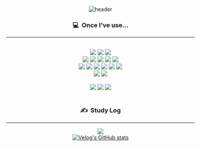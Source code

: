 <div align="center">

  
  ![header](https://capsule-render.vercel.app/api?type=waving&height=180&section=header&text=17wolfgwang&fontColor=000000&fontSize=70&fontAlignY=40&color=c0c0c0)


  ### 💻&nbsp;&nbsp;Once I've use...</br>
  ---
  </br>
  <img src="https://img.shields.io/badge/JavaScript-F7DF1E?style=for-the-badge&logo=JavaScript&logoColor=black"/>
  <img src="https://img.shields.io/badge/Html5-E34F26?style=for-the-badge&logo=Html5&logoColor=black"/>
  <img src="https://img.shields.io/badge/CSS3-1572B6?style=for-the-badge&logo=CSS3&logoColor=black"/></br>
  <img src="https://img.shields.io/badge/React-61DAFB?style=for-the-badge&logo=React&logoColor=black"/>
  <img src="https://img.shields.io/badge/Redux-764ABC?style=for-the-badge&logo=Redux&logoColor=black"/>
  <img src="https://img.shields.io/badge/NextJS-000000?style=for-the-badge&logo=NextJS&logoColor=white"/>
  <img src="https://img.shields.io/badge/TypeScript-3178C6?style=for-the-badge&logo=TypeScript&logoColor=black"/>
  <img src="https://img.shields.io/badge/StyledComponent-DB7093?style=for-the-badge&logo=StyledComponent&logoColor=black"/></br>
  <img src="https://img.shields.io/badge/Python-3776AB?style=for-the-badge&logo=Python&logoColor=black"/>
  <img src="https://img.shields.io/badge/Unity-FFFFFF?style=for-the-badge&logo=Unity&logoColor=black"/>
  
  
  <img src="https://img.shields.io/badge/GraphQL-E10098?style=for-the-badge&logo=GraphQL&logoColor=black"/>
  <img src="https://img.shields.io/badge/Apollo-311C87?style=for-the-badge&logo=Apollo&logoColor=black"/>
  <img src="https://img.shields.io/badge/Firebase-FFCA28?style=for-the-badge&logo=Firebase&logoColor=black"/>
  <img src="https://img.shields.io/badge/MongoDB-47A248?style=for-the-badge&logo=MongoDB&logoColor=black"/></br>
  <img src="https://img.shields.io/badge/Netlify-00C7B7?style=for-the-badge&logo=Netlify&logoColor=black"/>
  <img src="https://img.shields.io/badge/AWSEC2-FF9900?style=for-the-badge&logo=AWSEC2&logoColor=black"/>
  
  
  </br>
  </br>
  <img src="https://img.shields.io/badge/Heroku-430098?style=for-the-badge&logo=Heroku&logoColor=black"/>
  <img src="https://img.shields.io/badge/ThreeJS-000000?style=for-the-badge&logo=ThreeJS&logoColor=black"/>
  <img src="https://img.shields.io/badge/Stripe-008CDD?style=for-the-badge&logo=Stripe&logoColor=black"/>
  
  
  </br>
  </br>
  

  ### ✍&nbsp;&nbsp;Study Log
  ---
  <a href="https://velog.io/@dkzks44"><img src="https://img.shields.io/badge/Velog-3DDC84?style=for-the-badge&logo=Blogger&logoColor=white"/></a></br>
  [![Velog's GitHub stats](https://velog-readme-stats.vercel.app/api?name=dkzks44)]((https://velog.io/@dkzks44)https://velog.io/@dkzks44)

  
  
</div>
